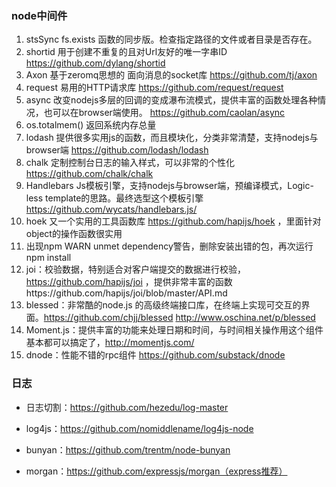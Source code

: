 ### node中间件

1. stsSync  fs.exists 函数的同步版。检查指定路径的文件或者目录是否存在。
2. shortid 用于创建不重复的且对Url友好的唯一字串ID https://github.com/dylang/shortid
3. Axon 基于zeromq思想的 面向消息的socket库 https://github.com/tj/axon<br>
4. request 易用的HTTP请求库 https://github.com/request/request<br>
5. async 改变nodejs多层的回调的变成瀑布流模式，提供丰富的函数处理各种情况，也可以在browser端使用。 https://github.com/caolan/async<br>
6. os.totalmem() 返回系统内存总量<br>
7. lodash 提供很多实用js的函数，而且模块化，分类非常清楚，支持nodejs与browser端 https://github.com/lodash/lodash<br>
8. chalk 定制控制台日志的输入样式，可以非常的个性化 https://github.com/chalk/chalk<br>
9. Handlebars Js模板引擎，支持nodejs与browser端，预编译模式，Logic-less template的思路。最终选型这个模板引擎 https://github.com/wycats/handlebars.js/<br>
10. hoek 又一个实用的工具函数库 https://github.com/hapijs/hoek ，里面针对object的操作函数很实用<br>
11. 出现npm WARN unmet dependency警告，删除安装出错的包，再次运行npm install<br>
12. joi：校验数据，特别适合对客户端提交的数据进行校验，https://github.com/hapijs/joi ，提供非常丰富的函数https://github.com/hapijs/joi/blob/master/API.md<br>
13. blessed：非常酷的node.js 的高级终端接口库，在终端上实现可交互的界面。https://github.com/chjj/blessed  http://www.oschina.net/p/blessed<br>
14. Moment.js：提供丰富的功能来处理日期和时间，与时间相关操作用这个组件基本都可以搞定了，http://momentjs.com/<br>
15. dnode：性能不错的rpc组件 https://github.com/substack/dnode<br>

### 日志

* 日志切割：https://github.com/hezedu/log-master

* log4js：https://github.com/nomiddlename/log4js-node

* bunyan：https://github.com/trentm/node-bunyan

* morgan：https://github.com/expressjs/morgan（express推荐）
